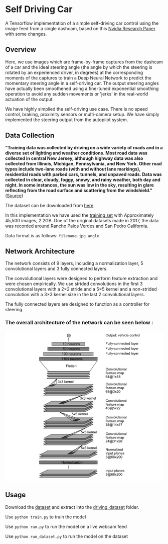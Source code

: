 # Self Driving Car
A Tensorflow implementation of a simple self-driving car control using the image feed from a single dashcam, based on this [Nvidia Research Paper](https://arxiv.org/pdf/1604.07316.pdf) with some changes.

## Overview

Here, we use images which are frame-by-frame captures from the dashcam of a car and the ideal steering angle (the angle by which the steering is rotated by an experienced driver, in degrees) at the corresponding moments of the captures to train a Deep Neural Network to predict the momentary steering angle in a self-driving car. The output steering angles have actually been smoothened using a fine-tuned exponential smoothing operation to avoid any sudden movements or 'jerks' in the real-world actuation of the output. 

We have highly simplied the self-driving use case. There is no speed control, braking, proximity sensors or multi-camera setup. We have simply implemented the steering output from the autopilot system. 

## Data Collection

**"**Training data was collected by driving on a wide variety of roads and in a diverse set of lighting and weather conditions. Most road data was collected in central New Jersey, although highway data was also collected from Illinois, Michigan, Pennsylvania, and New York. Other road types include two-lane roads (with and without lane markings), residential roads with parked cars, tunnels, and unpaved roads. Data was collected in clear, cloudy, foggy, snowy, and rainy weather, both day and night. In some instances, the sun was low in the sky, resulting in glare reflecting from the road surface and scattering from the windshield.**"** ([Source](https://arxiv.org/pdf/1604.07316.pdf))

The dataset can be downloaded from [here](https://github.com/SullyChen/driving-datasets). 

In this implementation we have used the [training set](https://drive.google.com/file/d/1Ue4XohCOV5YXy57S_5tDfCVqzLr101M7/view?usp=sharing) with Approximately 45,500 images, 2.2GB. One of the original datasets made in 2017, the data was recorded around Rancho Palos Verdes and San Pedro California.

Data format is as follows: `filename.jpg angle`

## Network Architecture

The network consists of 9 layers, including a normalization layer, 5 convolutional layers and 3 fully connected layers. 

The convolutional layers were designed to perform feature extraction and were chosen empirically. We use strided convolutions in the first 3 convolutional layers with a 2×2 stride and a 5×5 kernel and a non-strided convolution with a 3×3 kernel size in the last 2 convolutional layers.

The fully connected layers are designed to function as a controller for steering.

### **The overall architecture of the network can be seen below :**

![Model Architecture](model_architecture.jpg)

## Usage

Download the [dataset](https://drive.google.com/file/d/1Ue4XohCOV5YXy57S_5tDfCVqzLr101M7/view?usp=sharing) and extract into the [driving_dataset](driving_dataset) folder.

Use `python train.py` to train the model

Use `python run.py` to run the model on a live webcam feed

Use `python run_dataset.py` to run the model on the dataset
